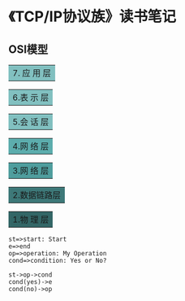   # 《TCP/IP协议族》读书笔记

## OSI模型

<table width=120px><tr><td bgcolor=#81C0C0>7. 应  用  层</td></tr></table>
<table width=120px><tr><td bgcolor=#81C0C0>6.表 示 层</td></tr></table>
<table width=120px><tr><td bgcolor=#81C0C0>5.会 话 层</td></tr></table>
<table width=120px><tr><td bgcolor=#5CADAD>4.网 络 层</td></tr></table>
<table width=120px><tr><td bgcolor=#4F9D9D>3.网 络 层</td></tr></table>
<table width=120px><tr><td bgcolor=#3D7878>2.数据链路层</td></tr></table>
<table width=120px><tr><td bgcolor=#336666>1.物 理 层</td></tr></table>

```flow
st=>start: Start
e=>end
op=>operation: My Operation
cond=>condition: Yes or No?

st->op->cond
cond(yes)->e
cond(no)->op
```